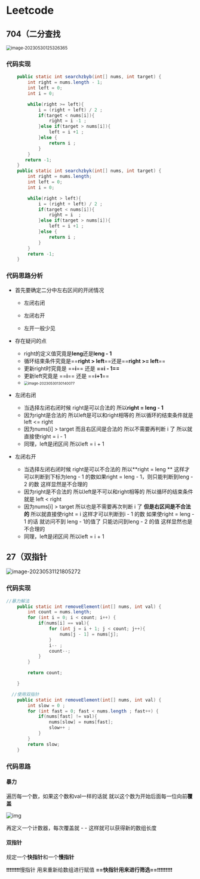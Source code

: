 # Leetcode

## 704（二分查找

<img src="C:/Users/Steven/AppData/Roaming/Typora/typora-user-images/image-20230530125326365.png" alt="image-20230530125326365" style="zoom: 80%;" />

### 代码实现

```java
    public static int searchzbyb(int[] nums, int target) {
        int right = nums.length - 1;
        int left = 0;
        int i = 0;

        while(right >= left){
            i = (right + left) / 2 ;
            if(target < nums[i]){
                right = i -1 ;
            }else if(target > nums[i]){
                left = i +1 ;
            }else {
                return i ;
            }
        }
       return -1;
    }
    public static int searchzbyk(int[] nums, int target) {
        int right = nums.length;
        int left = 0;
        int i = 0;

        while(right > left){
            i = (right + left) / 2 ;
            if(target < nums[i]){
                right = i  ;
            }else if(target > nums[i]){
                left = i +1 ;
            }else {
                return i ;
            }
        }
        return -1;
    }
```

### 代码思路分析

- 首先要确定二分中左右区间的开闭情况  

  - 左闭右闭

  - 左闭右开
  - 左开一般少见

- 存在疑问的点

  - right的定义值究竟是**leng**还是**leng - 1**
  - 循环结束条件究竟是==**right > left**==还是==**right >= left**==
  - 更新right时究竟是 ==**i**==  还是  **==i - 1==**
  - 更新left究竟是 ==**i**== 还是 ==**i+1**==
  - <img src="C:/Users/Steven/AppData/Roaming/Typora/typora-user-images/image-20230530130140077.png" alt="image-20230530130140077" style="zoom:67%;" />

- 左闭右闭

  - 当选择左闭右闭时候 right是可以合法的 所以**right = leng - 1**
  - 因为right是合法的 所以left是可以和right相等的 所以循环的结束条件就是 left <= right
  - 因为nums[i] > target 而且右区间是合法的 所以不需要再判断 i 了 所以就直接使right = i - 1
  - 同理，left是闭区间 所以left = i + 1

- 左闭右开

  - 当选择左闭右闭时候 right是可以不合法的 所以**right = leng **  这样才可以判断到下标为leng - 1 的数如果right = leng - 1，则只能判断到leng - 2 的数 这样显然是不合理的
  - 因为right是不合法的 所以left是不可以和right相等的 所以循环的结束条件就是 left < right
  - 因为nums[i] > target 所以也是不需要再次判断 i 了 **但是右区间是不合法的**  所以就直接使right = i  这样才可以判断到i - 1 的数 如果使right = leng - 1 的话 就访问不到 leng - 1的值了 只能访问到leng - 2 的值 这样显然也是不合理的
  - 同理，left是闭区间 所以left = i + 1

## 27（双指针

![image-20230531121805272](C:/Users/Steven/AppData/Roaming/Typora/typora-user-images/image-20230531121805272.png)

### 代码实现

```java
//暴力解法
    public static int removeElement(int[] nums, int val) {
        int count = nums.length;
        for (int i = 0; i < count; i++) {
            if(nums[i] == val){
                for (int j = i + 1; j < count; j++){
                    nums[j - 1] = nums[j];
                }
                i-- ;
                count--;
            }
        }

        return count;

    }
```

```java
  //使用双指针
    public static int removeElement(int[] nums, int val) {
        int slow = 0 ;
        for (int fast = 0; fast < nums.length ; fast++) {
            if(nums[fast] != val){
                nums[slow] = nums[fast];
                slow++ ;
            }
        }
        return slow;
    }
```

### 代码思路

#### 暴力

遍历每一个数，如果这个数和val一样的话就 就以这个数为开始后面每一位向前**覆盖**

![img](https://code-thinking.cdn.bcebos.com/gifs/27.%E7%A7%BB%E9%99%A4%E5%85%83%E7%B4%A0-%E5%8F%8C%E6%8C%87%E9%92%88%E6%B3%95.gif)

再定义一个计数器，每次覆盖就 - - 这样就可以获得新的数组长度

#### 双指针

规定一个**快指针**和一个**慢指针** 

❗❗❗❗❗❗❗❗慢指针 用来重新给数组进行赋值 **==快指针用来进行筛选==**❗❗❗❗❗❗❗❗❗
